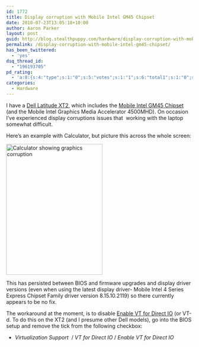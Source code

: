 ```yaml
---
id: 1772
title: Display corruption with Mobile Intel GM45 Chipset
date: 2010-07-23T13:05:18+10:00
author: Aaron Parker
layout: post
guid: http://blog.stealthpuppy.com/hardware/display-corruption-with-mobile-intel-gm45-chipset
permalink: /display-corruption-with-mobile-intel-gm45-chipset/
has_been_twittered:
  - 'yes'
dsq_thread_id:
  - "196193705"
pd_rating:
  - 'a:8:{s:4:"type";s:1:"0";s:5:"votes";s:1:"1";s:6:"total1";s:1:"0";s:6:"total2";s:1:"0";s:6:"total3";s:1:"0";s:6:"total4";s:1:"0";s:6:"total5";s:1:"1";s:7:"average";s:6:"5.0000";}'
categories:
  - Hardware
---
```

I have a [Dell Latitude XT2]({{site.baseurl}}/hardware/windows-7-on-a-dell-latitiude-xt2), which includes the [Mobile Intel GM45 Chipset](http://www.intel.com/products/notebook/chipsets/gm45/gm45-overview.htm) (and the Mobile Intel Graphics Media Accelerator 4500MHD). On occasion I’ve experienced display corruptions issues that&#160; working with the laptop somewhat difficult.

Here’s an example with Calculator, but picture this across the whole screen:

<img style="border-bottom: 0px; border-left: 0px; display: inline; border-top: 0px; border-right: 0px" class="wlDisabledImage" title="Calculator showing graphics corruption" border="0" alt="Calculator showing graphics corruption" src="{{site.baseurl}}/media/2010/07/Calc.png" width="260" height="354" /> 

This has persisted between BIOS and firmware upgrades and display driver versions (even when using the latest display driver- Mobile Intel 4 Series Express Chipset Family driver version 8.15.10.2119) so there currently appears to be no fix.

The workaround at the moment, is to disable [Enable VT for Direct IO](http://software.intel.com/en-us/articles/intel-virtualization-technology-for-directed-io-vt-d-enhancing-intel-platforms-for-efficient-virtualization-of-io-devices/) (or VT-d. To do this on the XT2 (and I presume other Dell models), go into the BIOS setup and remove the tick from the following checkbox:

  * _Virtualization Support_&#160; / _VT for Direct IO_ / _Enable VT for Direct IO_